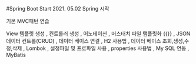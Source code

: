 #Spring Boot Start
2021. 05.02
Spring 시작
      
기본 MVC패턴 연습
      
View 템플릿 생성
, 컨트롤러 생성
, 어노테이션 , 머스태치 파일 탬플릿화 {{}}
, JSON 데이터 컨트롤(CRUD)
, 데이터 베이스 연결
, H2 사용법
, 데이터 베이스 조회,생성,수정,삭제
, Lombok 
, 설정파일 및 프로파일 사용
, properties 사용법
, My SQL  연동
, MyBatis
